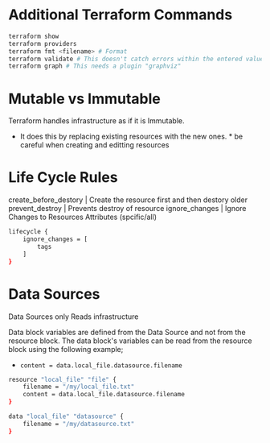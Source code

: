 # Additional Terraform Commands
```sh
terraform show
terraform providers
terraform fmt <filename> # Format
terraform validate # This doesn't catch errors within the entered value. Only checks file layout 
terraform graph # This needs a plugin "graphviz"
```

# Mutable vs Immutable
Terraform handles infrastructure as if it is Immutable.
* It does this by replacing existing resources with the new ones. * be careful when creating and editting resources

# Life Cycle Rules
create_before_destory       | Create the resource first and then destory older
prevent_destroy             | Prevents destroy of resource
ignore_changes              | Ignore Changes to Resources Attributes (spcific/all)

```sh
lifecycle {
    ignore_changes = [
        tags
    ]
}
```

# Data Sources
Data Sources only Reads infrastructure

Data block variables are defined from the Data Source and not from the resource block. 
The data block's variables can be read from the resource block using the following example;
* `content = data.local_file.datasource.filename`


```sh
resource "local_file" "file" {
    filename = "/my/local_file.txt"
    content = data.local_file.datasource.filename
}

data "local_file" "datasource" {
    filename = "/my/datasource.txt"
}
```
